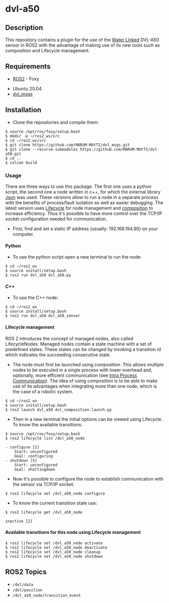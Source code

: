 # dvl-a50 

## Description
This repository contains a plugin for the use of the [Water Linked](https://store.waterlinked.com/product/dvl-a50/) DVL-A50 sensor in ROS2 with the advantage of making use of its new tools such as composition and Lifecycle management.

## Requirements
* [ROS2](https://docs.ros.org/en/foxy/Installation.html) - Foxy
- Ubuntu 20.04
- [dvl_msgs](https://github.com/MARUM-MUtTI/dvl_msgs)


## Installation
- Clone the repositories and compile them:
```
$ source /opt/ros/foxy/setup.bash
$ mkdir -p ~/ros2_ws/src
$ cd ~/ros2_ws/src
$ git clone https://github.com/MARUM-MUtTI/dvl_msgs.git
$ git clone --recurse-submodules https://github.com/MARUM-MUtTI/dvl-a50.git
$ cd ..
$ colcon build
```

### Usage
There are three ways to use this package. The first one uses a python script, the second one a node written in c++, for which the external library [Json](https://github.com/nlohmann/json) was used. These versions allow to run a node in a separate process with the benefits of process/fault isolation as well as easier debugging. The latest version uses [Lifecycle](https://index.ros.org/p/lifecycle/github-ros2-demos/) for node management and [composition](https://docs.ros.org/en/foxy/Tutorials/Composition.html) to increase efficiency. Thus it's possible to have more control over the TCP/IP socket configuration needed for communication. 

- First, find and set a static IP address (usually: 192.168.194.90) on your computer. 

#### Python
- To use the python script open a new terminal to run the node:
```
$ cd ~/ros2_ws
$ source install/setup.bash
$ ros2 run dvl_a50 dvl_a50.py
```

#### C++ 
- To use the C++ node: 
```
$ cd ~/ros2_ws
$ source install/setup.bash
$ ros2 run dvl_a50 dvl_a50_sensor
```
#### Lifecycle management 
ROS 2 introduces the concept of managed nodes, also called LifecycleNodes. Managed nodes contain a state machine with a set of predefined states. These states can be changed by invoking a transition id which indicates the succeeding consecutive state.

- The node must first be launched using composition. This allows multiple nodes to be executed in a single process with lower overhead and, optionally, more efficient communication (see [Intra Process Communication](https://docs.ros.org/en/foxy/Tutorials/Intra-Process-Communication.html)). The idea of using composition is to be able to make use of its advantages when integrating more than one node, which is the case of a robotic system.

```
$ cd ~/ros2_ws
$ source install/setup.bash
$ ros2 launch dvl_a50 dvl_composition.launch.py
```
- Then in a new terminal the initial options can be viewed using Lifecycle. To know the available transitions:
```
$ source /opt/ros/foxy/setup.bash
$ ros2 lifecycle list /dvl_a50_node

- configure [1]
	Start: unconfigured
	Goal: configuring
- shutdown [5]
	Start: unconfigured
	Goal: shuttingdown
```

- Now it's possible to configure the node to establish communication with the sensor via TCP/IP socket:
```
$ ros2 lifecycle set /dvl_a50_node configure
```
- To know the current transition state use:
```
$ ros2 lifecycle get /dvl_a50_node

inactive [2]
```

#### Available transitions for this node using Lifecycle management
```
$ ros2 lifecycle set /dvl_a50_node activate
$ ros2 lifecycle set /dvl_a50_node deactivate
$ ros2 lifecycle set /dvl_a50_node cleanup
$ ros2 lifecycle set /dvl_a50_node shutdown
```

## ROS2 Topics 
- `/dvl/data`
- `/dvl/position`
- `/dvl_a50_node/transition_event`

